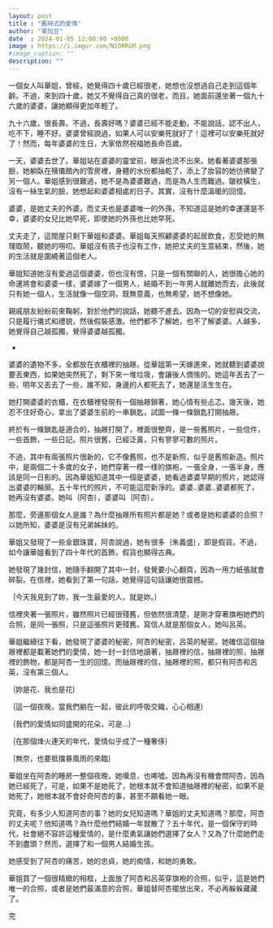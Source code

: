 ```yaml
---
layout: post
title : "舊時式的愛情"
author: "東加豆"
date  : 2024-01-05 12:00:00 +0800
image : https://i.imgur.com/N1ORRGM.png
#image_caption: ""
description: ""
---
```


一個女人叫華姐，曾經，她覺得四十歲已經很老，她想也沒想過自己走到這個年齡。不過，來到四十歲，她又不覺得自己真的很老，而且，她面前還坐著一個九十六歲的婆婆，讓她顯得更加年輕了。

<!--more-->

九十六歲，很長壽。不過，長壽好嗎？婆婆已經不能走動，不能說話，認不出人，吃不下，睡不好。婆婆曾經說過，如果人可以安樂死就好了！這裡可以安樂死就好了！然而，每年婆婆的生日，大家依然祝福她長命百歲。

一天，婆婆去世了。華姐站在婆婆的靈堂前，眼淚也流不出來。她看著婆婆那張臉，她躺臥在殯儀館內的雪房裡，身體的水份都抽乾了，添上了妝容的她彷彿變了另一個人。華姐感到很難過，她不是為婆婆難過，而是為人生而難過。皺紋橫生，沒有一絲生氣的臉，她想起和婆婆相處的日子。其實，沒有什麼溫暖的回憶。

婆婆，是她丈夫的外婆，而丈夫也是婆婆唯一的外孫，不知道這是她的幸運還是不幸，婆婆的女兒比她早死，即使她的外孫也比她早死。

丈夫走了，這間屋只剩下華姐和婆婆。華姐每天照顧婆婆的起居飲食，忍受她的無理取鬧，聽她的嘮叨。華姐沒有孩子也沒有工作，她把丈夫的生意結束，然後，她的生活就是圍繞著這個老人。

華姐知道她沒有愛過這個婆婆，但也沒有恨，只是一個有關聯的人，她很擔心她的命運將會和婆婆一樣，婆婆嫁了一個男人，結婚不到一年男人就離她而去，此後就只有她一個人，生活就像一個空洞，既無意義，也無希望，她不想像她。

親戚朋友紛紛前來鞠躬，對於他們的說話，她聽不進去。因為一切的安慰與交流，只是履行儀式和禮貌，然後假裝感激。他們都不了解她，也不了解婆婆。人越多，她覺得自己越孤獨，覺得婆婆越孤獨。

-

婆婆的遺物不多，全都放在衣櫃裡的抽屜。從華姐第一天嫁進來，她就聽到婆婆說要丟東西，如果她突然死了，剩下來一堆垃圾，會讓後人惆悵的。她這年丟去了一些，明年又丟去了一些，誰不知，身邊的人都死去了，她還是活生生在。

她打開婆婆的衣櫃，在衣櫃裡發現有一個抽屜鎖著，她心情有些忐忑。幾天後，她忍不住好奇心，拿出了婆婆生前的一串鎖匙，試圖一條一條鎖匙打開抽屜。

終於有一條鎖匙是適合的，抽屜打開了，裡面很整齊，是一些舊照片，一些信件，一些首飾，一些日記。照片很舊，已經泛黃，只有寥寥可數的照片。

不過，其中有兩張照片很新的，它不像舊照，也不是新照，似乎是舊照新造。照片中，是兩個二十多歲的女子，她們穿著一模一樣的旗袍，一張全身，一張半身，應該是同一日影的。因為華姐知道其中一個是婆婆，她看過婆婆早期的照片，她認得出婆婆的輪廓。五十年代的照片，不可能這麼新淨的。婆婆..婆婆..婆婆都死了，她再沒有婆婆。她叫｛阿杏｝，婆婆叫｛阿杏｝。

那麼，旁邊那個女人是誰？為什麼抽屜所有照片都是她？或者是她和婆婆的合照？以她所知，婆婆是沒有兄弟姊妹的。

華姐又發現了一些金銀珠寶，阿杏說過，她有很多｛朱義盛｝，即是假貨。不過，如今讓華姐看到了四十年代的首飾，假貨也顯得古典。

她發現了幾封信，她隨手翻開了其中一封，發覺要小心翻頁，因為一用力紙張就會碎裂。在信裡，她看到了第一句話，她覺得這句話讓她很震撼。

｛今天我見到了妳，我一生最愛的人，就是妳。｝

信裡夾著一張照片，雖然照片已經很殘舊，但依然很清楚，是剛才穿著旗袍她們的合照，是同一張照，只是這張照片更殘舊。寫信人就是那個女人，她叫呂英。

華姐繼續往下看，她發現了婆婆的秘密，阿杏的秘密，呂英的秘密。她確信這個抽屜裡都是載著她們的愛情，她一封一封信地讀著，抽屜裡的信，抽屜裡的照，抽屜裡的飾物，都是阿杏一生的回憶。而抽屜裡的信，抽屜裡的照，都只有阿杏和呂英，沒有第三個人。

｛妳是花、我也是花｝

｛這一個夜晚，當我們躺在一起，彼此的呼吸交織，心心相連｝

｛我們的愛情如同盛開的花朵，可是...｝

｛在那個烽火連天的年代，愛情似乎成了一種奢侈｝

｛無奈，也要抵擋暴風雨的來臨｝

華姐坐在阿杏的睡房一整個夜晚，她嘆息，也唏噓。因為再沒有機會問阿杏，因為她已經死了，可是，如果不是她死了，她根本就不會知道抽屜裡的秘密，如果不是她死了，她根本就不會好奇阿杏的事，甚至不願看她一眼。

究竟，有多少人知道阿杏的事？她的女兒知道嗎？華姐的丈夫知道嗎？那麼，阿杏的丈夫呢？他知道嗎？為什麼他們結婚一年就散了？五十年代，是一個保守的時代，社會絕不容許這種愛情的，是什麼勇氣讓她們選擇了女人？又為了什麼她們走不到盡頭？然而，選擇了和一個男人結婚生孩。

她感受到了阿杏的痛苦，她的忠貞，她的痴情，和她的勇敢。

華姐買了一個很精緻的相框，上面放了阿杏和呂英穿旗袍的合照，似乎，這是她們唯一的合照，或者是她們最滿意的合照，華姐替阿杏擺放出來，不必再躲躲藏藏了。

完

<!--END-->